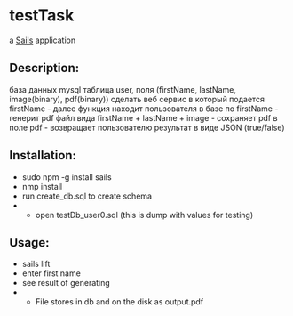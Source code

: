 # testTask

a [Sails](http://sailsjs.org) application
## Description:

база данных mysql таблица user, поля (firstName, lastName, image(binary), pdf(binary))
сделать веб сервис в который подается firstName - далее функция находит пользователя
в базе по firstName - генерит pdf файл вида firstName + lastName + image -
сохраняет pdf в поле pdf - возвращает пользователю результат   в виде JSON (true/false)

## Installation:

* sudo npm -g install sails
* nmp install
* run create_db.sql to create schema
* * open testDb_user0.sql (this is dump with values for testing)

## Usage:

* sails lift
* enter first name
* see result of generating
* * File stores in db and on the disk as output.pdf


